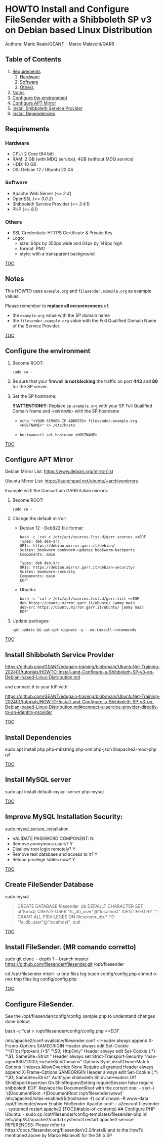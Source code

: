 # HOWTO Install and Configure FileSender with a Shibboleth SP v3 on Debian based Linux Distribution 

Authors: Mario Reale/GÉANT - Marco Malavolti/GARR

## Table of Contents

1.  [Requirements](#requirements)
    1.  [Hardware](#hardware)
    2.  [Software](#software)
    3.  [Others](#others)
2.  [Notes](#notes)
3.  [Configure the environment](#configure-the-environment)
4.  [Configure APT Mirror](#configure-apt-mirror)
5.  [Install Shibboleth Service Provider](#install-shibboleth-service-provider)
6.  [Install Dependencies](#install-dependencies)


## Requirements

### Hardware

-   CPU: 2 Core (64 bit)
-   RAM: 2 GB (with MDQ service), 4GB (without MDQ service)
-   HDD: 10 GB
-   OS: Debian 12 / Ubuntu 22.04

### Software

-   Apache Web Server (*\<= 2.4*)
-   OpenSSL (*\<= 3.0.2*)
-   Shibboleth Service Provider (*\<= 3.4.1*)
-   PHP (*\<= 8.1*)

### Others

-   SSL Credentials: HTTPS Certificate & Private Key
-   Logo:
    -   size: 64px by 350px wide and 64px by 146px high
    -   format: PNG
    -   style: with a transparent background

[TOC](#table-of-contents)

## Notes

This HOWTO uses `example.org` and `filesender.example.org` as example values.

Please remember to **replace all occurencences** of:

-   the `example.org` value with the SP domain name
-   the `filesender.example.org` value with the Full Qualified Domain Name of the Service Provider.

[TOC](#table-of-contents)

## Configure the environment

1.  Become ROOT:

    ``` text
    sudo su -
    ```

2.  Be sure that your firewall **is not blocking** the traffic on port **443** and **80** for the SP server.

3.  Set the SP hostname:

    **!!!ATTENTION!!!**: Replace `sp.example.org` with your SP Full Qualified Domain Name and `<HOSTNAME>` with the SP hostname

    -   ``` text
        echo "<YOUR-SERVER-IP-ADDRESS> filesender.example.org <HOSTNAME>" >> /etc/hosts
        ```

    -   ``` text
        hostnamectl set-hostname <HOSTNAME>

[TOC](#table-of-contents)

## Configure APT Mirror

Debian Mirror List: <https://www.debian.org/mirror/list>

Ubuntu Mirror List: <https://launchpad.net/ubuntu/+archivemirrors>

Example with the Consortium GARR italian mirrors:

1.  Become ROOT:

    ``` text
    sudo su -
    ```

2.  Change the default mirror:

    -   Debian 12 - Deb822 file format:

        ``` text
        bash -c 'cat > /etc/apt/sources.list.d/garr.sources <<EOF
        Types: deb deb-src
        URIs: https://debian.mirror.garr.it/debian/
        Suites: bookworm bookworm-updates bookworm-backports
        Components: main

        Types: deb deb-src
        URIs: https://debian.mirror.garr.it/debian-security/
        Suites: bookworm-security
        Components: main
        EOF'
        ```

    -   Ubuntu:

        ``` text
        bash -c 'cat > /etc/apt/sources.list.d/garr.list <<EOF
        deb https://ubuntu.mirror.garr.it/ubuntu/ jammy main
        deb-src https://ubuntu.mirror.garr.it/ubuntu/ jammy main
        EOF'
        ```

3.  Update packages:

    ``` text
    apt update && apt-get upgrade -y --no-install-recommends
    ```

[TOC](#table-of-contents)

## Install Shibboleth Service Provider

https://github.com/GEANT/edugain-training/blob/main/UbuntuNet-Training-202401/tutorials/HOWTO-Install-and-Configure-a-Shibboleth-SP-v3-on-Debian-based-Linux-Distribution.md

and connect it to your IdP with:

https://github.com/GEANT/edugain-training/blob/main/UbuntuNet-Training-202401/tutorials/HOWTO-Install-and-Configure-a-Shibboleth-SP-v3-on-Debian-based-Linux-Distribution.md#connect-a-service-provider-directly-to-an-identity-provider

[TOC](#table-of-contents)

## Install Dependencies

sudo apt install php php-mbstring php-xml php-json libapache2-mod-php git

[TOC](#table-of-contents)

## Install MySQL server

sudo apt install default-mysql-server php-mysql

[TOC](#table-of-contents)

## Improve MySQL Installation Security:

sudo mysql_secure_installation

- VALIDATE PASSWORD COMPONENT: N
- Remove anonymous users? Y
- Disallow root login remotely? Y
- Remove test database and access to it? Y
- Reload privilege tables now? Y

[TOC](#table-of-contents)

## Create FileSender Database

sudo mysql

> CREATE DATABASE filesender_db DEFAULT CHARACTER SET utf8mb4;
> CREATE USER "fs_db_user"@"localhost" IDENTIFIED BY "<PASSWORD>";
> GRANT ALL PRIVILEGES ON filesender_db.* TO "fs_db_user"@"localhost";
> quit

[TOC](#table-of-contents)

## Install FileSender. (MR comando corretto)

sudo git clone --depth 1 --branch master https://github.com/filesender/filesender.git /opt/filesender    

cd /opt/filesender
mkdir -p tmp files log
touch config/config.php
chmod o-rwx tmp files log config/config.php

[TOC](#table-of-contents)

## Configure FileSender.   

See the /opt/filesender/config/config_sample.php to understand changes done below:

bash -c "cat > /opt/filesender/config/config.php <<EOF
<?php

\\$config['site_url'] = 'https://$(hostname -f)/';

\\$config['admin'] = 'root@localhost.localdomain';
\\$config['admin_email'] = 'root@localhost.localdomain';

\\$config['email_reply_to'] = '';

\\$config['db_type'] ='mysql';
\\$config['db_host'] ='localhost';
\\$config['db_database'] ='filesender_db';
\\$config['db_username'] ='fs_db_user';
\\$config['db_password'] ='fs_db_pw';
\\$config['db_username_admin'] = 'fs_db_user';
\\$config['db_password_admin'] = 'fs_db_pw';

\\$config['auth_sp_type'] = 'shibboleth';
\\$config['auth_sp_shibboleth_email_attribute'] = 'mail';
\\$config['auth_sp_shibboleth_name_attribute'] = 'cn';
\\$config['auth_sp_shibboleth_uid_attribute'] = 'persistent-id';
\\$config['auth_sp_shibboleth_login_url'] = '/Shibboleth.sso/Login?return={target}';
\\$config['auth_sp_shibboleth_logout_url'] = '/Shibboleth.sso/Logout?return={target}';

\\$config['terasender_enabled'] = true;
\\$config['terasender_advanced'] = true;
\\$config['terasender_worker_count'] = 5;
\\$config['terasender_start_mode'] = 'single';

\\$config['storage_type'] = 'filesystem';
\\$config['storage_filesystem_path'] = '/opt/filesender/files';
EOF"

sudo chown www-data /opt/filesender/log /opt/filesender/files /opt/filesender/config/config.php

[TOC](#table-of-contents)

## Initialise FileSender database

cd /opt/filesender/config ; php /opt/filesender/scripts/upgrade/database.php

## Configure FileSender Cron

cp /opt/filesender/config-templates/cron/filesender /etc/cron.daily/filesender
chmod +x /etc/cron.daily/filesender

## Configure Apache

a2enmod alias headers ssl

bash -c 'cat > /etc/apache2/conf-available/filesender.conf <<EOF
     <Directory "/opt/filesender">
        Header always append X-Frame-Options SAMEORIGIN
        Header always edit Set-Cookie "^((?!csrfptoken).)+$" "\$0; HttpOnly"
        Header always edit Set-Cookie (.*) "\$1; SameSite=Strict "
        Header always set Strict-Transport-Security "max-age=63072000; includeSubDomains"

        Options SymLinksIfOwnerMatch
        Options -Indexes
        AllowOverride None
        Require all granted
     </Directory>

     <Location />
        Header always append X-Frame-Options SAMEORIGIN
        Header always edit Set-Cookie (.*) "\$1; SameSite=Strict"

        Authtype shibboleth
        ShibUseHeaders Off
        ShibExportAssertion On
        ShibRequestSetting requireSession false
        require shibboleth
     </Location>
EOF'

Replace the DocumentRoot with the correct one:

 - sed -i 's|DocumentRoot .*|DocumentRoot /opt/filesender/www|' /etc/apache2/sites-enabled/$(hostname -f).conf

chown -R www-data /opt/filesender/www

Enable FileSender Apache conf:

 - a2enconf filesender
 - systemctl restart apache2 


[TOC](#table-of-contents)


## Configure PHP

Ubuntu:
 - sudo cp /opt/filesender/config-templates/filesender-php.ini /etc/php/8.1/apache2/conf.d
 
systemctl restart apache2.service



REFERENCES:

Please refer to 
https://docs.filesender.org/filesender/v2.0/install/

and to the HowTo mentioned above by Marco Malavolti for the Shib SP



    

